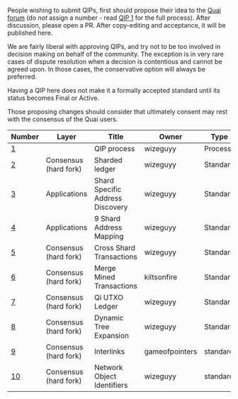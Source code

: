 People wishing to submit QIPs, first should propose their idea to the [Quai forum](https://forum.qu.ai) (do *not* assign a number - read [QIP 1](qip-0001.md) for the full process). After discussion, please open a PR. After copy-editing and acceptance, it will be published here.

We are fairly liberal with approving QIPs, and try not to be too involved in decision making on behalf of the community. The exception is in very rare cases of dispute resolution when a decision is contentious and cannot be agreed upon. In those cases, the conservative option will always be preferred.

Having a QIP here does not make it a formally accepted standard until its status becomes Final or Active.

Those proposing changes should consider that ultimately consent may rest with the consensus of the Quai users.

| Number            | Layer                 | Title                            | Owner          | Type     | Status |
|-------------------|-----------------------|----------------------------------|----------------|----------|--------|
| [1](qip-0001.md)  |                       | QIP process                      | wizeguyy       | Process  | Active |
| [2](qip-0002.md)  | Consensus (hard fork) | Sharded ledger                   | wizeguyy       | Standard | Draft  |
| [3](qip-0003.md)  | Applications          | Shard Specific Address Discovery | wizeguyy       | Standard | Draft  |
| [4](qip-0004.md)  | Applications          | 9 Shard Address Mapping          | wizeguyy       | Standard | Draft  |
| [5](qip-0005.md)  | Consensus (hard fork) | Cross Shard Transactions         | wizeguyy       | Standard | Draft  |
| [6](qip-0006.md)  | Consensus (hard fork) | Merge Mined Transactions         | kiltsonfire    | Standard | Draft  |
| [7](qip-0007.md)  | Consensus (hard fork) | Qi UTXO Ledger                   | wizeguyy       | Standard | Draft  |
| [8](qip-0008.md)  | Consensus (hard fork) | Dynamic Tree Expansion           | wizeguyy       | Standard | Draft  |
| [9](qip-0009.md)  | Consensus (hard fork) | Interlinks                       | gameofpointers | standard | Draft  |
| [10](qip-0010.md) | Consensus (hard fork) | Network Object Identifiers       | wizeguyy       | standard | Draft  |

<!-- IMPORTANT!  See the instructions at the top of this page, do NOT JUST add QIPs here! -->
